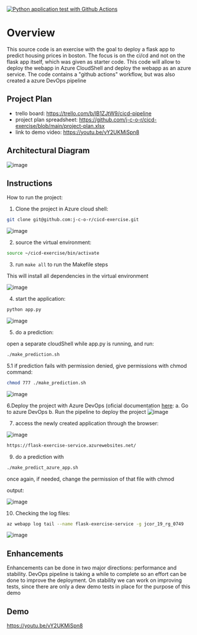 [![Python application test with Github Actions](https://github.com/j-c-o-r/cicd-exercise/actions/workflows/main.yml/badge.svg)](https://github.com/j-c-o-r/cicd-exercise/actions/workflows/main.yml)

# Overview

This source code is an exercise with the goal to deploy a flask app to predict housing prices in boston. The focus is on the ci/cd and not on the flask app itself, which was given as starter code.
This code will allow to deploy the webapp in Azure CloudShell and deploy the webapp as an azure service. The code contains a "github actions" workflow, but was also created a azure DevOps pipeline 

## Project Plan

* trello board: https://trello.com/b/lB1ZJtW9/cicd-pipeline
* project plan spreadsheet: https://github.com/j-c-o-r/cicd-exercise/blob/main/project-plan.xlsx
* link to demo video: https://youtu.be/vY2UKMiSpn8


## Architectural Diagram

![image](https://user-images.githubusercontent.com/40064297/167179700-41ec175c-6191-4087-9729-9fca72c201a0.png)

## Instructions


How to run the project:
1. Clone the project in Azure cloud shell:
```bash
git clone git@github.com:j-c-o-r/cicd-exercise.git 
```

![image](https://user-images.githubusercontent.com/40064297/167175829-4b286b92-6e5d-4c42-b4e8-72c0fea7eb0c.png)

2. source the virtual environment:

```bash
source ~/cicd-exercise/bin/activate
```

3. run ```make all``` to run the Makefile steps

This will install all dependencies in the virtual environment

![image](https://user-images.githubusercontent.com/40064297/167176648-580adaca-9e34-4e96-a5f9-9078ef50d226.png)


4. start the application:

```bash
python app.py
```

![image](https://user-images.githubusercontent.com/40064297/167180627-b5b40a52-5e5e-4dda-a16c-a879ec3b2442.png)


5. do a prediction: 

open a separate cloudShell while app.py is running, and run:

```bash
./make_prediction.sh
```

5.1 if prediction fails with permission denied, give permissions with chmod command:

```bash
chmod 777 ./make_prediction.sh
```

![image](https://user-images.githubusercontent.com/40064297/167180767-0d6276ef-2a9a-42bd-9d57-18d3d5f33bf3.png)







6.Deploy the project with Azure DevOps (oficial documentation [here](https://docs.microsoft.com/en-us/azure/devops/pipelines/ecosystems/python-webapp?view=azure-devops):
    a. Go to azure DevOps
    b. Run the pipeline to deploy the project 
![image](https://user-images.githubusercontent.com/40064297/167246719-2da1a30d-e06b-4fce-98b4-23b1883621b6.png)


7. access the newly created application through the browser:

![image](https://user-images.githubusercontent.com/40064297/167246782-89340018-2863-4ea3-9e29-b5b4d63e4154.png)

```bash
https://flask-exercise-service.azurewebsites.net/
```

9. do a prediction with 
```bash
./make_predict_azure_app.sh
```
once again, if needed, change the permission of that file with chmod

output:

![image](https://user-images.githubusercontent.com/40064297/167246980-05bacf4d-86a5-4042-ad6f-173fd20adc3d.png)

10. Checking the log files:
 ```bash
 az webapp log tail --name flask-exercise-service -g jcor_19_rg_0749
 ```
 
 ![image](https://user-images.githubusercontent.com/40064297/167247197-44361ee9-1d11-464a-bd6d-9ac9c8245d40.png)

## Enhancements

Enhancements can be done in two major directions: performance and stability. DevOps pipeline is taking a while to complete so an effort can be done to improve the deployment. 
On stability we can work on improving tests, since there are only a dew demo tests in place for the purpose of this demo

## Demo 

https://youtu.be/vY2UKMiSpn8


